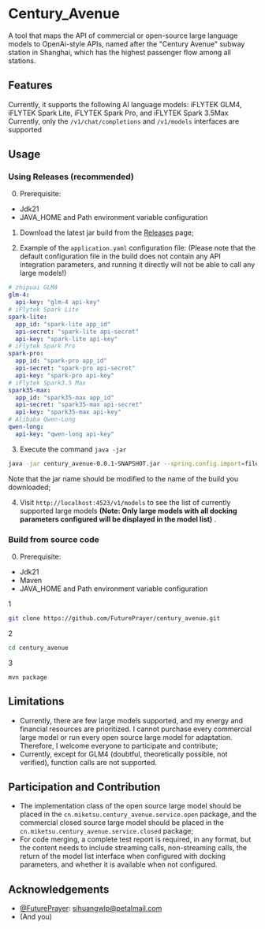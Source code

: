 # **Century_Avenue**
A tool that maps the API of commercial or open-source large language models to OpenAi-style APIs, named after the "Century Avenue" subway station in Shanghai, which has the highest passenger flow among all stations.

## **Features**
Currently, it supports the following AI language models: iFLYTEK GLM4, iFLYTEK Spark Lite, iFLYTEK Spark Pro, and iFLYTEK Spark 3.5Max
Currently, only the `/v1/chat/completions` and `/v1/models` interfaces are supported

## **Usage**
### Using Releases (recommended)
0. Prerequisite:
- Jdk21
- JAVA_HOME and Path environment variable configuration

1. Download the latest jar build from the [Releases](https://github.com/FuturePrayer/century_avenue/releases) page;

2. Example of the `application.yaml` configuration file: (Please note that the default configuration file in the build does not contain any API integration parameters, and running it directly will not be able to call any large models!)

```yaml
# zhipuai GLM4
glm-4:
  api-key: "glm-4 api-key"
# iFlytek Spark Lite
spark-lite:
  app_id: "spark-lite app_id"
  api-secret: "spark-lite api-secret"
  api-key: "spark-lite api-key"
# iFlytek Spark Pro
spark-pro:
  app_id: "spark-pro app_id"
  api-secret: "spark-pro api-secret"
  api-key: "spark-pro api-key"
# iFlytek Spark3.5 Max
spark35-max:
  app_id: "spark35-max app_id"
  api-secret: "spark35-max api-secret"
  api-key: "spark35-max api-key"
# Alibaba Qwen-Long
qwen-long:
  api-key: "qwen-long api-key"

```

3. Execute the command `java -jar`
```bash
java -jar century_avenue-0.0.1-SNAPSHOT.jar --spring.config.import=file:/path/to/application.yaml

```
Note that the jar name should be modified to the name of the build you downloaded;

4. Visit `http://localhost:4523/v1/models` to see the list of currently supported large models **(Note: Only large models with all docking parameters configured will be displayed in the model list)** .

### Build from source code
0. Prerequisite:
- Jdk21
- Maven
- JAVA_HOME and Path environment variable configuration

1
```bash
git clone https://github.com/FuturePrayer/century_avenue.git
```
2
```bash
cd century_avenue
```
3
```
mvn package
```

## **Limitations**
- Currently, there are few large models supported, and my energy and financial resources are prioritized. I cannot purchase every commercial large model or run every open source large model for adaptation. Therefore, I welcome everyone to participate and contribute;
- Currently, except for GLM4 (doubtful, theoretically possible, not verified), function calls are not supported.

## **Participation and Contribution**
- The implementation class of the open source large model should be placed in the `cn.miketsu.century_avenue.service.open` package, and the commercial closed source large model should be placed in the `cn.miketsu.century_avenue.service.closed` package;
- For code merging, a complete test report is required, in any format, but the content needs to include streaming calls, non-streaming calls, the return of the model list interface when configured with docking parameters, and whether it is available when not configured.

## **Acknowledgements**
- [@FuturePrayer](https://github.com/FuturePrayer): sihuangwlp@petalmail.com
- (And you)